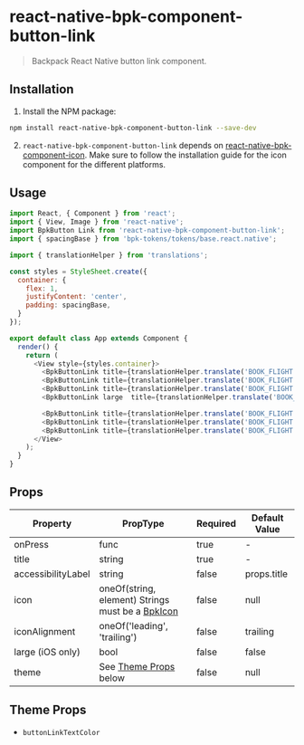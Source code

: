 # react-native-bpk-component-button-link

> Backpack React Native button link component.

## Installation

1. Install the NPM package:
```sh
npm install react-native-bpk-component-button-link --save-dev
```

2. `react-native-bpk-component-button-link` depends on [react-native-bpk-component-icon](https://www.npmjs.com/package/react-native-bpk-component-icon). Make sure to follow the installation guide for the icon component for the different platforms.

## Usage

```js
import React, { Component } from 'react';
import { View, Image } from 'react-native';
import BpkButton Link from 'react-native-bpk-component-button-link';
import { spacingBase } from 'bpk-tokens/tokens/base.react.native';

import { translationHelper } from 'translations';

const styles = StyleSheet.create({
  container: {
    flex: 1,
    justifyContent: 'center',
    padding: spacingBase,
  }
});

export default class App extends Component {
  render() {
    return (
      <View style={styles.container}>
        <BpkButtonLink title={translationHelper.translate('BOOK_FLIGHT')} onPress={() => {}} />
        <BpkButtonLink title={translationHelper.translate('BOOK_FLIGHT')} onPress={() => {}} />
        <BpkButtonLink title={translationHelper.translate('BOOK_FLIGHT')} onPress={() => {}} />
        <BpkButtonLink large  title={translationHelper.translate('BOOK_FLIGHT')} onPress={() => {}} />

        <BpkButtonLink title={translationHelper.translate('BOOK_FLIGHT')} icon="baggage" onPress={() => {}} />
        <BpkButtonLink title={translationHelper.translate('BOOK_FLIGHT')} icon="baggage" iconAlignment="leading" onPress={() => {}} />
        <BpkButtonLink title={translationHelper.translate('BOOK_FLIGHT')} icon="baggage" iconOnly onPress={() => {}} />
      </View>
    );
  }
}
```

## Props

| Property              | PropType                                                                  | Required | Default Value |
| --------------------- | ------------------------------------------------------------------------- | -------- | ------------- |
| onPress               | func                                                                      | true     | -             |
| title                 | string                                                                    | true     | -             |
| accessibilityLabel    | string                                                                    | false    | props.title   |
| icon                  | oneOf(string, element) Strings must be a [BpkIcon](/components/web/icons) | false    | null          |
| iconAlignment         | oneOf('leading', 'trailing')                                              | false    | trailing      |
| large (iOS only)      | bool                                                                      | false    | false         |
| theme                 | See [Theme Props](#theme-props) below                                     | false    | null          |

## Theme Props

* `buttonLinkTextColor`
